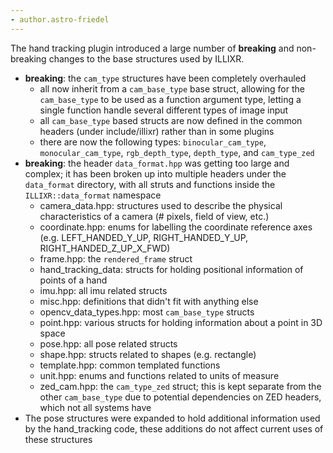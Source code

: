 ```yaml
---
- author.astro-friedel
---
```

The hand tracking plugin introduced a large number of **breaking** and non-breaking changes to the base structures used by ILLIXR.
  - **breaking**: the `cam_type` structures have been completely overhauled
    - all now inherit from a `cam_base_type` base struct, allowing for the `cam_base_type` to be used as a function argument type, letting a single function handle several different types of image input
    - all `cam_base_type` based structs are now defined in the common headers (under include/illixr) rather than in some plugins
    - there are now the following types: `binocular_cam_type`, `monocular_cam_type`, `rgb_depth_type`, `depth_type`, and `cam_type_zed`
  - **breaking**: the header `data_format.hpp` was getting too large and complex; it has been broken up into multiple headers under the `data_format` directory, with all struts and functions inside the `ILLIXR::data_format` namespace
    - camera_data.hpp: structures used to describe the physical characteristics of a camera (# pixels, field of view, etc.)
    - coordinate.hpp: enums for labelling the coordinate reference axes (e.g. LEFT_HANDED_Y_UP, RIGHT_HANDED_Y_UP, RIGHT_HANDED_Z_UP_X_FWD)
    - frame.hpp: the `rendered_frame` struct
    - hand_tracking_data: structs for holding positional information of points of a hand
    - imu.hpp: all imu related structs
    - misc.hpp: definitions that didn't fit with anything else
    - opencv_data_types.hpp: most `cam_base_type` structs
    - point.hpp: various structs for holding information about a point in 3D space
    - pose.hpp: all pose related structs
    - shape.hpp: structs related to shapes (e.g. rectangle)
    - template.hpp: common templated functions
    - unit.hpp: enums and functions related to units of measure
    - zed_cam.hpp: the `cam_type_zed` struct; this is kept separate from the other `cam_base_type` due to potential dependencies on ZED headers, which not all systems have
  - The pose structures were expanded to hold additional information used by the hand_tracking code, these additions do not affect current uses of these structures
